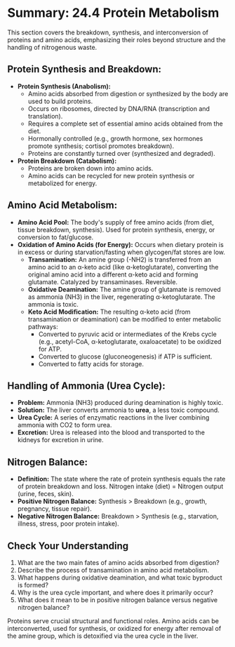 # Summary: 24.4 Protein Metabolism

This section covers the breakdown, synthesis, and interconversion of proteins and amino acids, emphasizing their roles beyond structure and the handling of nitrogenous waste.

## Protein Synthesis and Breakdown:

*   **Protein Synthesis (Anabolism):**
    *   Amino acids absorbed from digestion or synthesized by the body are used to build proteins.
    *   Occurs on ribosomes, directed by DNA/RNA (transcription and translation).
    *   Requires a complete set of essential amino acids obtained from the diet.
    *   Hormonally controlled (e.g., growth hormone, sex hormones promote synthesis; cortisol promotes breakdown).
    *   Proteins are constantly turned over (synthesized and degraded).
*   **Protein Breakdown (Catabolism):**
    *   Proteins are broken down into amino acids.
    *   Amino acids can be recycled for new protein synthesis or metabolized for energy.

## Amino Acid Metabolism:

*   **Amino Acid Pool:** The body's supply of free amino acids (from diet, tissue breakdown, synthesis). Used for protein synthesis, energy, or conversion to fat/glucose.
*   **Oxidation of Amino Acids (for Energy):** Occurs when dietary protein is in excess or during starvation/fasting when glycogen/fat stores are low.
    *   **Transamination:** An amine group (-NH2) is transferred from an amino acid to an α-keto acid (like α-ketoglutarate), converting the original amino acid into a different α-keto acid and forming glutamate. Catalyzed by transaminases. Reversible.
    *   **Oxidative Deamination:** The amine group of glutamate is removed as ammonia (NH3) in the liver, regenerating α-ketoglutarate. The ammonia is toxic.
    *   **Keto Acid Modification:** The resulting α-keto acid (from transamination or deamination) can be modified to enter metabolic pathways:
        *   Converted to pyruvic acid or intermediates of the Krebs cycle (e.g., acetyl-CoA, α-ketoglutarate, oxaloacetate) to be oxidized for ATP.
        *   Converted to glucose (gluconeogenesis) if ATP is sufficient.
        *   Converted to fatty acids for storage.

## Handling of Ammonia (Urea Cycle):

*   **Problem:** Ammonia (NH3) produced during deamination is highly toxic.
*   **Solution:** The liver converts ammonia to **urea**, a less toxic compound.
*   **Urea Cycle:** A series of enzymatic reactions in the liver combining ammonia with CO2 to form urea.
*   **Excretion:** Urea is released into the blood and transported to the kidneys for excretion in urine.

## Nitrogen Balance:

*   **Definition:** The state where the rate of protein synthesis equals the rate of protein breakdown and loss. Nitrogen intake (diet) = Nitrogen output (urine, feces, skin).
*   **Positive Nitrogen Balance:** Synthesis > Breakdown (e.g., growth, pregnancy, tissue repair).
*   **Negative Nitrogen Balance:** Breakdown > Synthesis (e.g., starvation, illness, stress, poor protein intake).

## Check Your Understanding

1.  What are the two main fates of amino acids absorbed from digestion?
2.  Describe the process of transamination in amino acid metabolism.
3.  What happens during oxidative deamination, and what toxic byproduct is formed?
4.  Why is the urea cycle important, and where does it primarily occur?
5.  What does it mean to be in positive nitrogen balance versus negative nitrogen balance?

Proteins serve crucial structural and functional roles. Amino acids can be interconverted, used for synthesis, or oxidized for energy after removal of the amine group, which is detoxified via the urea cycle in the liver.
